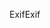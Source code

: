 <span data-ttu-id="5ad0a-101">Exif</span><span class="sxs-lookup"><span data-stu-id="5ad0a-101">Exif</span></span>